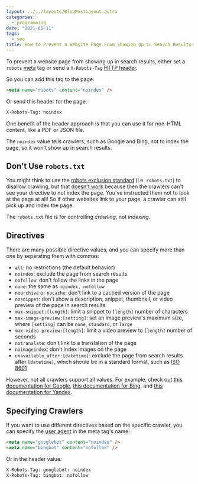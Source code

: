 ```yaml
---
layout: ../../layouts/BlogPostLayout.astro
categories:
  - programming
date: "2021-05-11"
tags:
  - seo
title: How to Prevent a Website Page From Showing Up in Search Results
---
```


To prevent a website page from showing up in search results, either set a
`robots` [meta](https://developer.mozilla.org/en-US/docs/Web/HTML/Element/meta)
tag or send a `X-Robots-Tag` [HTTP
header](https://developer.mozilla.org/en-US/docs/Web/HTTP/Headers).

So you can add this tag to the page:

```html
<meta name="robots" content="noindex" />
```

Or send this header for the page:

```txt
X-Robots-Tag: noindex
```

One benefit of the header approach is that you can use it for non-HTML content,
like a PDF or JSON file.

The `noindex` value tells crawlers, such as Google and Bing, not to index the
page, so it won't show up in search results.

## Don't Use `robots.txt`

You might think to use the [robots exclusion
standard](https://en.wikipedia.org/wiki/Robots_exclusion_standard) (i.e.
`robots.txt`) to disallow crawling, but that [doesn't
work](https://developers.google.com/search/docs/advanced/robots/intro?rd=1#understand-the-limitations-of-a-robots.txt-file)
because then the crawlers can't see your directive to not index the page. You've
instructed them not to look at the page at all! So if other websites link to
your page, a crawler can still pick up and index the page.

The `robots.txt` file is for controlling *crawling*, not *indexing*.

## Directives

There are many possible directive values, and you can specify more than one by
separating them with commas:

* `all`: no restrictions (the default behavior)
* `noindex`: exclude the page from search results
* `nofollow`: don't follow the links in the page
* `none`: the same as `noindex, nofollow`
* `noarchive` or `nocache`: don't link to a cached version of the page
* `nosnippet`: don't show a description, snippet, thumbnail, or video preview of
  the page in search results
* `max-snippet:[length]`: limit a snippet to `[length]` number of characters
* `max-image-preview:[setting]`: set an image preview's maximum size, where
  `[setting]` can be `none`, `standard`, or `large`
* `max-video-preview:[length]`: limit a video preview to `[length]` number of
  seconds
* `notranslate`: don't link to a translation of the page
* `noimageindex`: don't index images on the page
* `unavailable_after:[datetime]`: exclude the page from search results after
  `[datetime]`, which should be in a standard format, such as [ISO
  8601](https://en.wikipedia.org/wiki/ISO_8601)

However, not all crawlers support all values. For example, check out [this
documentation for
Google](https://developers.google.com/search/docs/advanced/robots/robots_meta_tag#directives),
[this documentation for
Bing](https://www.bing.com/webmasters/help/which-robots-metatags-does-bing-support-5198d240),
and [this documentation for
Yandex](https://yandex.com/support/webmaster/controlling-robot/meta-robots.html).

## Specifying Crawlers

If you want to use different directives based on the specific crawler, you can
specify the [user agent](https://en.wikipedia.org/wiki/User_agent) in the meta
tag's name:

```html
<meta name="googlebot" content="noindex" />
<meta name="bingbot" content="nofollow" />
```

Or in the header value:

```txt
X-Robots-Tag: googlebot: noindex
X-Robots-Tag: bingbot: nofollow
```
